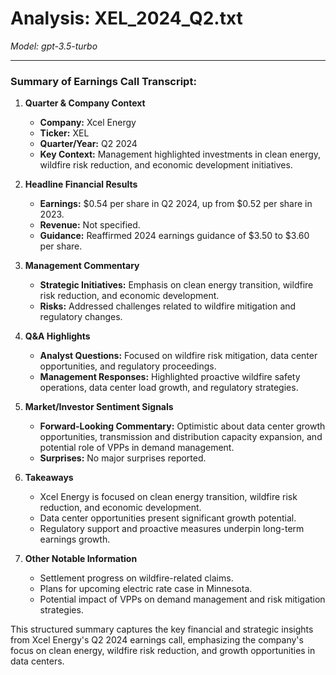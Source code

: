 # Analysis: XEL_2024_Q2.txt

*Model: gpt-3.5-turbo*

---

### Summary of Earnings Call Transcript:

1. **Quarter & Company Context**
   - **Company:** Xcel Energy
   - **Ticker:** XEL
   - **Quarter/Year:** Q2 2024
   - **Key Context:** Management highlighted investments in clean energy, wildfire risk reduction, and economic development initiatives.

2. **Headline Financial Results**
   - **Earnings:** $0.54 per share in Q2 2024, up from $0.52 per share in 2023.
   - **Revenue:** Not specified.
   - **Guidance:** Reaffirmed 2024 earnings guidance of $3.50 to $3.60 per share.

3. **Management Commentary**
   - **Strategic Initiatives:** Emphasis on clean energy transition, wildfire risk reduction, and economic development.
   - **Risks:** Addressed challenges related to wildfire mitigation and regulatory changes.

4. **Q&A Highlights**
   - **Analyst Questions:** Focused on wildfire risk mitigation, data center opportunities, and regulatory proceedings.
   - **Management Responses:** Highlighted proactive wildfire safety operations, data center load growth, and regulatory strategies.

5. **Market/Investor Sentiment Signals**
   - **Forward-Looking Commentary:** Optimistic about data center growth opportunities, transmission and distribution capacity expansion, and potential role of VPPs in demand management.
   - **Surprises:** No major surprises reported.

6. **Takeaways**
   - Xcel Energy is focused on clean energy transition, wildfire risk reduction, and economic development.
   - Data center opportunities present significant growth potential.
   - Regulatory support and proactive measures underpin long-term earnings growth.

7. **Other Notable Information**
   - Settlement progress on wildfire-related claims.
   - Plans for upcoming electric rate case in Minnesota.
   - Potential impact of VPPs on demand management and risk mitigation strategies.

This structured summary captures the key financial and strategic insights from Xcel Energy's Q2 2024 earnings call, emphasizing the company's focus on clean energy, wildfire risk reduction, and growth opportunities in data centers.